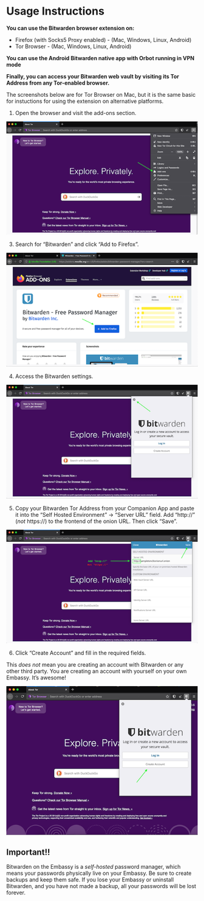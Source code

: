# Usage Instructions

**You can use the Bitwarden browser extension on:**
- Firefox (with Socks5 Proxy enabled) - (Mac, Windows, Linux, Android)
- Tor Browser - (Mac, Windows, Linux, Android)

**You can use the Android Bitwarden native app with Orbot running in VPN mode**

**Finally, you can access your Bitwarden web vault by visiting its Tor Address from any Tor-enabled browser.**

The screenshots below are for Tor Browser on Mac, but it is the same basic for instuctions for using the extension on alternative platforms.

1. Open the browser and visit the add-ons section.

<!-- MD_PACKER_INLINE BEGIN -->
![](./assets/img-1.png)
<!-- MD_PACKER_INLINE END -->

3. Search for “Bitwarden” and click “Add to Firefox”.

<!-- MD_PACKER_INLINE BEGIN -->
![](./assets/img-2.png)
<!-- MD_PACKER_INLINE END -->

4. Access the Bitwarden settings.

<!-- MD_PACKER_INLINE BEGIN -->
![](./assets/img-3.png)
<!-- MD_PACKER_INLINE END -->

5. Copy your Bitwarden Tor Address from your Companion App and paste it into the “Self Hosted Environment” → “Server URL” field. Add “http://” (*not* https://) to the frontend of the onion URL. Then click “Save”.

<!-- MD_PACKER_INLINE BEGIN -->
![](./assets/img-4.png)
<!-- MD_PACKER_INLINE END -->

6. Click “Create Account” and fill in the required fields.

This *does not* mean you are creating an account with Bitwarden or any other third party. You are creating an account with yourself on your own Embassy. It’s awesome!

<!-- MD_PACKER_INLINE BEGIN -->
![](./assets/img-5.png)
<!-- MD_PACKER_INLINE END -->

## Important!!

Bitwarden on the Embassy is a *self-hosted* password manager, which means your passwords physically live on your Embassy. Be sure to create backups and keep them safe. If you lose your Embassy or uninstall Bitwarden, and you have not made a backup, all your passwords will be lost forever.
